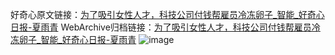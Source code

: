 好奇心原文链接：[为了吸引女性人才，科技公司付钱帮雇员冷冻卵子_智能_好奇心日报-夏雨青](https://www.qdaily.com/articles/2871.html)
WebArchive归档链接：[为了吸引女性人才，科技公司付钱帮雇员冷冻卵子_智能_好奇心日报-夏雨青](http://web.archive.org/web/20180927184425/http://www.qdaily.com:80/articles/2871.html)
![image](http://ww3.sinaimg.cn/large/007d5XDply1g3v6p6jvyej30u031j4qp)